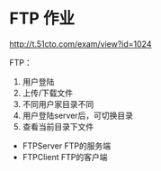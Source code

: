 # FTP 作业

http://t.51cto.com/exam/view?id=1024


FTP：
1. 用户登陆
2. 上传/下载文件
3. 不同用户家目录不同
4. 用户登陆server后，可切换目录
5. 查看当前目录下文件


* FTPServer FTP的服务端
* FTPClient FTP的客户端